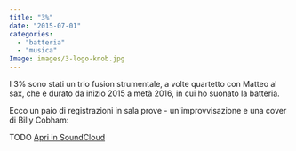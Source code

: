 ```yaml
---
title: "3%"
date: "2015-07-01"
categories: 
  - "batteria"
  - "musica"
Image: images/3-logo-knob.jpg
---
```


I 3% sono stati un trio fusion strumentale, a volte quartetto con Matteo al sax, che è durato da inizio 2015 a metà 2016, in cui ho suonato la batteria.

Ecco un paio di registrazioni in sala prove - un'improvvisazione e una cover di Billy Cobham:

TODO [Apri in SoundCloud](https://api.soundcloud.com/users/155636822)

<p>
<a href="https://api.soundcloud.com/users/155636822" params="color=ff5500&auto\_play=false&hide\_related=false&show\_comments=true&show\_user=true&show\_reposts=false" width="100%" height="450" iframe="true"></a>
</p>
